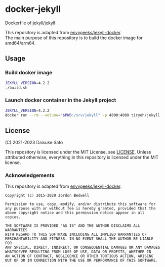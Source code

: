 # docker-jekyll

Dockerfile of [jekyll/jekyll](https://github.com/jekyll/jekyll)

This repository is adapted from [envygeeks/jekyll-docker](https://github.com/envygeeks/jekyll-docker).  
The main purpose of this repository is to build the docker image for amd64/arm64.

## Usage

### Build docker image

```sh
JEKYLL_VERSION=4.2.2
./build.sh
```

### Launch docker container in the Jekyll project

```sh
JEKYLL_VERSION=4.2.2
docker run --rm --volume="$PWD:/srv/jekyll" -p 4000:4000 tiryoh/jekyll:$JEKYLL_VERSION jekyll serve --config _config.yml
```

## License

(C) 2021-2023 Daisuke Sato

This repository is licensed under the MIT License, see [LICENSE](./LICENSE).
Unless attributed otherwise, everything in this repository is licensed under the MIT license.

### Acknowledgements

This repository is adapted from [envygeeks/jekyll-docker](https://github.com/envygeeks/jekyll-docker).

```
Copyright (c) 2015-2020 Jordon Bedwell

Permission to use, copy, modify, and/or distribute this software for
any purpose with or without fee is hereby granted, provided that the
above copyright notice and this permission notice appear in all copies.

THE SOFTWARE IS PROVIDED "AS IS" AND THE AUTHOR DISCLAIMS ALL WARRANTIES
WITH REGARD TO THIS SOFTWARE INCLUDING ALL IMPLIED WARRANTIES OF
MERCHANTABILITY AND FITNESS. IN NO EVENT SHALL THE AUTHOR BE LIABLE FOR
ANY SPECIAL, DIRECT, INDIRECT, OR CONSEQUENTIAL DAMAGES OR ANY DAMAGES
WHATSOEVER RESULTING FROM LOSS OF USE, DATA OR PROFITS, WHETHER IN
AN ACTION OF CONTRACT, NEGLIGENCE OR OTHER TORTIOUS ACTION, ARISING
OUT OF OR IN CONNECTION WITH THE USE OR PERFORMANCE OF THIS SOFTWARE.
```